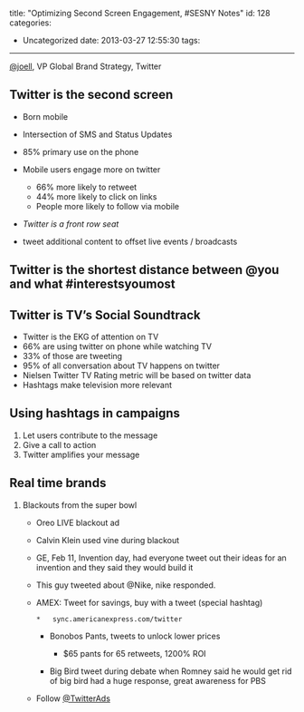 title: "Optimizing Second Screen Engagement, #SESNY Notes"
id: 128
categories:
  - Uncategorized
date: 2013-03-27 12:55:30
tags:
---

[@joell](http://twitter.com/joell), VP Global Brand Strategy, Twitter

## Twitter is the second screen

*   Born mobile
*   Intersection of SMS and Status Updates
*   85% primary use on the phone
*   Mobile users engage more on twitter

    *   66% more likely to retweet
    *   44% more likely to click on links
    *   People more likely to follow via mobile

*   _Twitter is a front row seat_
*   tweet additional content to offset live events / broadcasts

## Twitter is the shortest distance between @you and what #interestsyoumost

## Twitter is TV’s Social Soundtrack

*   Twitter is the EKG of attention on TV
*   66% are using twitter on phone while watching TV
*   33% of those are tweeting
*   95% of all conversation about TV happens on twitter
*   Nielsen Twitter TV Rating metric will be based on twitter data
*   Hashtags make television more relevant

## Using hashtags in campaigns

1.  Let users contribute to the message
2.  Give a call to action
3.  Twitter amplifies your message

## Real time brands

1.  Blackouts from the super bowl

    *   Oreo LIVE blackout ad
    *   Calvin Klein used vine during blackout
    *   GE, Feb 11, Invention day, had everyone tweet out their ideas for an invention and they said they would build it
    *   This guy tweeted about @Nike, nike responded.
    *   AMEX: Tweet for savings, buy with a tweet (special hashtag)

            *   sync.americanexpress.com/twitter

        *   Bonobos Pants, tweets to unlock lower prices

            *   $65 pants for 65 retweets, 1200% ROI

        *   Big Bird tweet during debate when Romney said he would get rid of big bird had a huge response, great awareness for PBS
    *   Follow [@TwitterAds](http://twitter.com/TwitterAds)